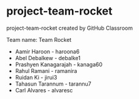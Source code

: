# project-team-rocket
project-team-rocket created by GitHub Classroom

Team name: Team Rocket

* Aamir Haroon - haroona6
* Abel Debalkew - debalke1
* Prashyen Kanagarajah - kanaga60
* Rahul Ramani - ramanira
* Ruidan Ki - jirui3
* Tahasun Tarannum - tarannu7
* Carl Alvares - alvaresc
